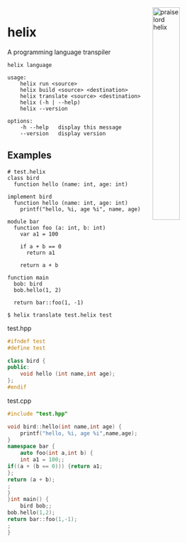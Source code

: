 <img align="right" width="35%" height="35%" alt="praise lord helix" src="http://assets.pokemon.com/assets/cms2/img/pokedex/full/139.png">

# helix
A programming language transpiler

```
helix language

usage:
    helix run <source>
    helix build <source> <destination>
    helix translate <source> <destination>
    helix (-h | --help)
    helix --version

options:
    -h --help   display this message
    --version   display version
```

## Examples

```helix
# test.helix
class bird
  function hello (name: int, age: int)

implement bird
  function hello (name: int, age: int)
    printf("hello, %i, age %i", name, age)

module bar
  function foo (a: int, b: int)
    var a1 = 100

    if a + b == 0
      return a1

    return a + b

function main
  bob: bird
  bob.hello(1, 2)

  return bar::foo(1, -1)
```

```
$ helix translate test.helix test
```

test.hpp
```cpp
#ifndef test
#define test

class bird {
public:
	void hello (int name,int age);
};
#endif
```

test.cpp
```cpp
#include "test.hpp"

void bird::hello(int name,int age) {
	printf("hello, %i, age %i",name,age);
}
namespace bar {
	auto foo(int a,int b) {
	int a1 = 100;;
if((a + (b == 0))) {return a1;
};
return (a + b);
;
}
}int main() {
	bird bob;;
bob.hello(1,2);
return bar::foo(1,-1);
;
}
```
